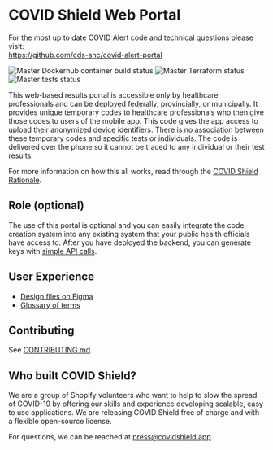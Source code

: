 # COVID Shield Web Portal

For the most up to date COVID Alert code and technical questions please visit:  
https://github.com/cds-snc/covid-alert-portal 

![Master Dockerhub container build status](https://github.com/CovidShield/portal/workflows/Dockerhub%20Container%20Builds/badge.svg)
![Master Terraform status](https://github.com/CovidShield/portal/workflows/Terraform/badge.svg)
![Master tests status](https://github.com/CovidShield/portal/workflows/Tests/badge.svg)

This web-based results portal is accessible only by healthcare professionals and can be deployed federally, provincially, or municipally. It provides unique temporary codes to healthcare professionals who then give those codes to users of the mobile app. This code gives the app access to upload their anonymized device identifiers. There is no association between these temporary codes and specific tests or individuals. The code is delivered over the phone so it cannot be traced to any individual or their test results.

For more information on how this all works, read through the [COVID Shield Rationale](https://github.com/CovidShield/rationale).

## Role (optional)

The use of this portal is optional and you can easily integrate the code creation system into any existing system that your public health officials have access to. After you have deployed the backend, you can generate keys with [simple API calls](https://github.com/CovidShield/backend/tree/master/examples/new-key-claim).

## User Experience

- [Design files on Figma](https://www.figma.com/file/b76OYDhkTKJCaqDfVQybQY/Open-Source-COVID-Shield?node-id=68%3A167)
- [Glossary of terms](https://github.com/CovidShield/rationale/blob/master/GLOSSARY.md)

## Contributing

See [CONTRIBUTING.md](CONTRIBUTING.md).

## Who built COVID Shield?

We are a group of Shopify volunteers who want to help to slow the spread of COVID-19 by offering our
skills and experience developing scalable, easy to use applications. We are releasing COVID Shield
free of charge and with a flexible open-source license.

For questions, we can be reached at <press@covidshield.app>.
